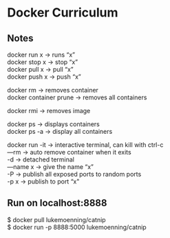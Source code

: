 # Docker Curriculum


## Notes
docker run x -> runs “x” <br />
docker stop x -> stop “x” <br />
docker pull x -> pull “x” <br />
docker push x -> push “x” <br />

docker rm -> removes container <br />
docker container prune -> removes all containers

docker rmi -> removes image

docker ps -> displays containers <br />
docker ps -a -> display all containers


docker run
-it -> interactive terminal, can kill with ctrl-c <br />
—rm -> auto remove container when it exits <br />
-d -> detached terminal <br />
—name x -> give the name “x” <br />
-P -> publish all exposed ports to random ports <br />
-p x -> publish to port “x" <br />


## Run on localhost:8888

$ docker pull lukemoenning/catnip <br />
$ docker run -p 8888:5000 lukemoenning/catnip <br /> <br />

